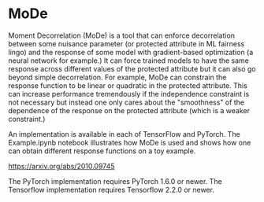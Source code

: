 # MoDe
Moment Decorrelation (MoDe) is a tool that can enforce decorrelation between some nuisance parameter (or protected attribute in ML fairness lingo) and the response of some model with gradient-based optimization (a neural network for example.) It can force trained models to have the same response across different values of the protected attribute but it can also go beyond simple decorrelation. For example, MoDe can constrain the response function to be linear or quadratic in the protected attribute. This can increase performance tremendously if the independence constraint is not necessary but instead one only cares about the "smoothness" of the dependence of the response on the protected attribute (which is a weaker constraint.)

An implementation is available in each of TensorFlow and PyTorch. The Example.ipynb notebook illustrates how MoDe is used and shows how one can obtain different response functions on a toy example.

https://arxiv.org/abs/2010.09745

The PyTorch implementation requires PyTorch 1.6.0 or newer. 
The Tensorflow implementation requires Tensorflow 2.2.0 or newer. 

